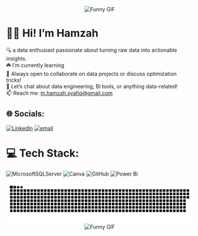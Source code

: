 <div align="center">
  <img src="https://media0.giphy.com/media/v1.Y2lkPTc5MGI3NjExeGd3ZDc2ODZrZGt2dmViN3l2ajA0dnFsbDJudzhtZ3U2aGZmcmZ2dSZlcD12MV9pbnRlcm5hbF9naWZfYnlfaWQmY3Q9Zw/DeKJrr8vovqXC/giphy.gif" alt="Funny GIF"> 
</div>

# 🙋‍♂️ Hi! I’m Hamzah
🔍 a data enthusiast passionate about turning raw data into actionable insights.  <br>☘️ I’m currently learning<br>🌟 Always open to collaborate on data projects or discuss optimization tricks!<br>💬 Let’s chat about data engineering, BI tools, or anything data-related! <br>📫 Reach me: m.hamzah.syafiq@gmail.com

## 🌐 Socials:
[![LinkedIn](https://img.shields.io/badge/LinkedIn-%230077B5.svg?logo=linkedin&logoColor=white)](https://linkedin.com/in/www.linkedin.com/in/mhamzahsyafiqlubis) [![email](https://img.shields.io/badge/Email-D14836?logo=gmail&logoColor=white)](mailto:m.hamzah.syafiq@gmail.com) 

# 💻 Tech Stack:
![MicrosoftSQLServer](https://img.shields.io/badge/Microsoft%20SQL%20Server-CC2927?style=flat&logo=microsoft%20sql%20server&logoColor=white) ![Canva](https://img.shields.io/badge/Canva-%2300C4CC.svg?style=flat&logo=Canva&logoColor=white) ![GitHub](https://img.shields.io/badge/github-%23121011.svg?style=flat&logo=github&logoColor=white) ![Power Bi](https://img.shields.io/badge/power_bi-F2C811?style=flat&logo=powerbi&logoColor=black)

<picture>
  <source media="(prefers-color-scheme: dark)" srcset="https://raw.githubusercontent.com/HamzahLubis/HamzahLubis/output/github-snake-dark.svg" />
  <source media="(prefers-color-scheme: light)" srcset="https://raw.githubusercontent.com/HamzahLubis/HamzahLubis/output/github-snake.svg" />
  <img alt="github-snake" src="https://raw.githubusercontent.com/HamzahLubis/HamzahLubis/output/github-snake.svg" />
</picture>

<div align="center">
  <img src="https://media3.giphy.com/media/v1.Y2lkPTc5MGI3NjExemJhOXJtdXF4anBrMXRoandqN2tqYmF3ODc5dWZnNmhpY3BoMXpwNCZlcD12MV9pbnRlcm5hbF9naWZfYnlfaWQmY3Q9Zw/a7QTz4SWgGnvO/giphy.gif" alt="Funny GIF"> 
</div>
